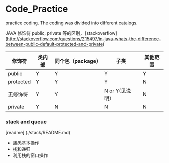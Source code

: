 # Code_Practice
practice coding. The coding was divided into different catalogs.

JAVA 修饰符 public, private 等的区别，[stackoverflow] (http://stackoverflow.com/questions/215497/in-java-whats-the-difference-between-public-default-protected-and-private)


 修饰符  |  类内部 |  同个包（package） |  子类 |  其他范围 
------------- | ------------- | -------------| -------------| -------------
public | Y |  Y |  Y |  Y
protected  |  Y |  Y |  Y |  N
无修饰符  |  Y |  Y |  N or Y(见说明） |  N
private  |  Y |  N |  N |  N




### stack and queue
[readme] (./stack/README.md)		
* 熟悉基本操作	
* 栈和递归	
* 利用栈的窗口操作
